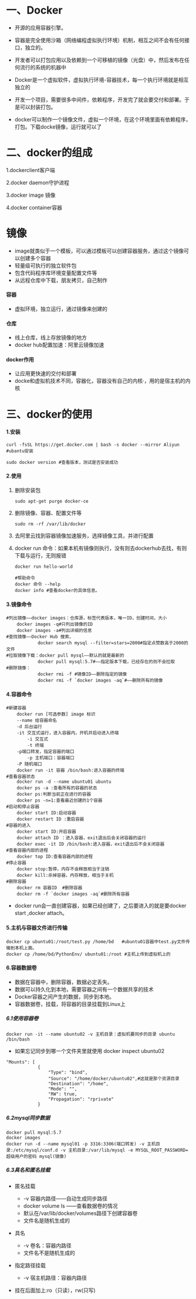 # 一、Docker

- 开源的应用容器引擎。

- 容器是完全使用沙箱（网络编程虚拟执行环境）机制，相互之间不会有任何接口，独立的。

- 开发者可以打包应用以及依赖到一个可移植的镜像（光盘）中，然后发布在任何流行的系统的机器中

- Docker是一个虚拟软件，虚拟执行环境-容器技术，每一个执行环境就是相互独立的

- 开发一个项目，需要很多中间件，依赖程序，开发完了就会要交付和部署。于是可以封装打包。

- docker可以制作一个镜像文件，虚拟一个环境，在这个环境里面有依赖程序，打包。下载docke镜像，运行就可以了

# 二、docker的组成

1.dockerclient客户端

2.docker daemon守护进程

3.docker image 镜像

4.docker container容器

# 镜像

- image就类似于一个模板，可以通过模板可以创建容器服务，通过这个镜像可以创建多个容器
- 轻量级可执行的独立软件包
- 包含代码程序库环境变量配置文件等
- 从远程仓库中下载，朋友拷贝，自己制作

#### 容器

- 虚拟环境，独立运行，通过镜像来创建的

#### 仓库

- 线上仓库，线上存放镜像的地方
- docker hub配置加速：阿里云镜像加速

#### docker作用

- 让应用更快速的交付和部署
- docke和虚拟机技术不同，容器化，容器没有自己的内核·，用的是宿主机的内核

# 三、docker的使用

#### 1.安装

```shell
curl -fsSL https://get.docker.com | bash -s docker --mirror Aliyun	#ubantu安装

sudo docker version #查看版本，测试是否安装成功
```

#### 2.使用

1. 删除安装包

   ```shell
   sudo apt-get purge docker-ce
   ```

   

2. 删除镜像、容器、配置文件等

   ```shell
   sudo rm -rf /var/lib/docker
   ```

3. 去阿里云找到容器镜像加速服务，选择镜像工具，并进行配置

4. docker run 命令：如果本机有镜像则执行，没有则去dockerhub去找，有则下载与运行，无则报错

   ```shell
   docker run hello-world
   
   #帮助命令
   docker 命令 --help
   docker info #查看docker的具体信息。
   ```

#### 3.镜像命令

```shell
#列出镜像——docker images：仓库源，标签代表版本，唯一ID，创建时间，大小
	docker images -q#只列出镜像的ID
	docker images -a#列出详细的信息
#查找镜像——Docker Hub 搜索，
			docker search mysql --filter=stars=2000#指定点赞数高于2000的文件
#拉取镜像下载：docker pull mysql——默认的就是最新的
			docker pull mysql:5.7#——指定版本下载，已经存在的则不会拉取
#删除镜像：
			docker rmi -f #镜像ID——删除指定的镜像
			docker rmi -f `docker images -aq`#——删除所有的镜像
```

#### 4.容器命令

```shell
#新建容器
	docker run [可选参数] image 标识
	--name 给容器命名
	-d 后台运行
	-it 交互式运行，进入容器内，开机并启动进入终端
		-i 交互式
		-t 终端
	-p端口转发，指定容器的端口
		-p 主机端口：容器端口
	-P 随机端口
	docker run -it 容器 /bin/bash:进入容器的终端
#查看容器状态	
	docker run -d --name ubuntu01 ubuntu
	docker ps -a :查看所有的容器的状态
	docker ps:判断当前正在进行的容器
	docker ps -n=1:查看最近创建的1个容器
#启动和停止容器
	docker start ID:启动容器
	docker restart ID :重启容器
#容器的进入
	docker start ID:开启容器
	docker attach ID ：进入容器，exit退出后会关闭容器的运行
	docker exec -it ID /bin/bash:进入容器，exit退出后不会关闭容器
#查看容器内部的进程
	docker top ID:查看容器内部的进程
#停止容器
	docker stop:暂停，内存不会释放相当于注销
	docker kill:杀掉容器，内存释放，相当于关机
#删除容器
	docker rm 容器ID	#删除容器
	docker rm -f `docker images -aq`#删除所有容器
```

- docker run会一直创建容器，如果已经创建了，之后要进入的就是要docker start ,docker attach。

#### 5.主机与容器文件进行传输

```shell
docker cp ubuntu01:/root/test.py /home/bd	#ubuntu01容器中test.py文件传输到本机上面。
docker cp /home/bd/PythonEnv/ ubuntu01:/root #主机上传到虚拟机上的
```

#### 6.容器数据卷

- 数据在容器中，删除容器，数据必定丢失。
- 数据可以持久化到本地，需要容器之间有一个数据共享的技术
- Docker容器之间产生的数据，同步到本地。
- 容器数据卷，挂载，将容器的目录挂载到Linux上

##### 6.1使用容器卷

```shell
docker run -it --name ubuntu02 -v 主机目录：虚拟机要同步的目录 ubuntu /bin/bash
```

- 如果忘记同步到哪一个文件夹里就使用 docker inspect ubuntu02

```shell
"Mounts": [
            {
                "Type": "bind",
                "Source": "/home/docker/ubuntu02",#这就是那个资源目录
                "Destination": "/home",
                "Mode": "",
                "RW": true,
                "Propagation": "rprivate"
            }
```

##### 6.2mysql同步数据

```shell
docker pull mysql:5.7
docker images
docker run -d --name mysql01 -p 3316:3306(端口转发) -v 主机目录:/etc/mysql/conf.d -v 主机目录:/var/lib/mysql -e MYSQL_ROOT_PASSWORD=超级用户的密码 mysql(镜像)
```

##### 6.3具名和匿名挂载

- 匿名挂载
  - -v 容器内路径——自动生成同步路径
  - docker volume ls ——查看数据卷的情况
  - 默认在/var/lib/docker/volumes路径下创建容器卷
  - 文件名是随机生成的

- 具名
  - -v 卷名：容器内路径
  - 文件名不是随机生成的
- 指定路径挂载
  - -v  宿主机路径：容器内路径

- 挂在后面加上:ro（只读），rw(只写)